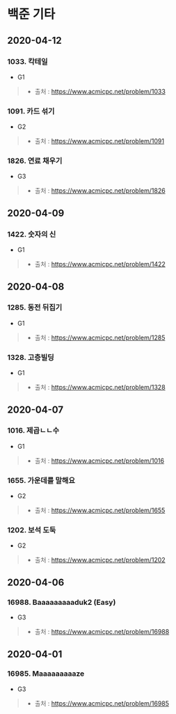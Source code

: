 # 백준 기타

## 2020-04-12
### 1033. 칵테일
* G1
> * 출처 : https://www.acmicpc.net/problem/1033

### 1091. 카드 섞기
* G2
> * 출처 : https://www.acmicpc.net/problem/1091

### 1826. 연료 채우기
* G3
> * 출처 : https://www.acmicpc.net/problem/1826

## 2020-04-09
### 1422. 숫자의 신
* G1
> * 출처 : https://www.acmicpc.net/problem/1422

## 2020-04-08
### 1285. 동전 뒤집기
* G1
> * 출처 : https://www.acmicpc.net/problem/1285

### 1328. 고층빌딩
* G1
> * 출처 : https://www.acmicpc.net/problem/1328

## 2020-04-07
### 1016. 제곱ㄴㄴ수
* G1
> * 출처 : https://www.acmicpc.net/problem/1016

### 1655. 가운데를 말해요
* G2
> * 출처 : https://www.acmicpc.net/problem/1655

### 1202. 보석 도둑
* G2
> * 출처 : https://www.acmicpc.net/problem/1202

## 2020-04-06
### 16988. Baaaaaaaaaduk2 (Easy)
* G3
> * 출처 : https://www.acmicpc.net/problem/16988

## 2020-04-01
### 16985. Maaaaaaaaaze
* G3
> * 출처 : https://www.acmicpc.net/problem/16985